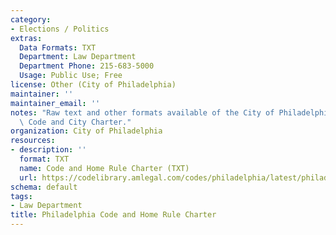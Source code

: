 ```yaml
---
category:
- Elections / Politics
extras:
  Data Formats: TXT
  Department: Law Department
  Department Phone: 215-683-5000
  Usage: Public Use; Free
license: Other (City of Philadelphia)
maintainer: ''
maintainer_email: ''
notes: "Raw text and other formats available of the City of Philadelphia Municipal\
  \ Code and City Charter."
organization: City of Philadelphia
resources:
- description: ''
  format: TXT
  name: Code and Home Rule Charter (TXT)
  url: https://codelibrary.amlegal.com/codes/philadelphia/latest/philadelphia_pa/0-0-0-184124
schema: default
tags:
- Law Department
title: Philadelphia Code and Home Rule Charter
---
```

